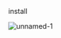 install 

![unnamed-1](https://github.com/user-attachments/assets/db664b00-c007-4bc0-bfff-92b068d406f0)

